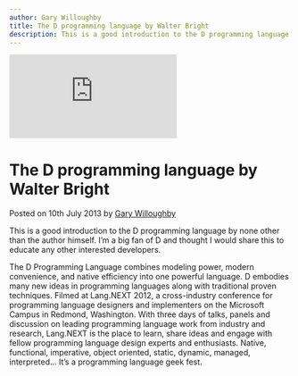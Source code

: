 ```yaml
---
author: Gary Willoughby
title: The D programming language by Walter Bright
description: This is a good introduction to the D programming language by none other than the author himself.
---
```


<iframe class="youtube" src="https://www.youtube.com/embed/WKRRgcEk0wg?rel=0" frameborder="0" allowfullscreen></iframe>

# The D programming language by Walter Bright

<time>Posted on 10th July 2013 by [Gary Willoughby](/pages/about.html)</time>

This is a good introduction to the D programming language by none other than the author himself. I’m a big fan of D and thought I would share this to educate any other interested developers.

The D Programming Language combines modeling power, modern convenience, and native efficiency into one powerful language. D embodies many new ideas in programming languages along with traditional proven techniques. Filmed at Lang.NEXT 2012, a cross-industry conference for programming language designers and implementers on the Microsoft Campus in Redmond, Washington. With three days of talks, panels and discussion on leading programming language work from industry and research, Lang.NEXT is the place to learn, share ideas and engage with fellow programming language design experts and enthusiasts. Native, functional, imperative, object oriented, static, dynamic, managed, interpreted… It’s a programming language geek fest.
